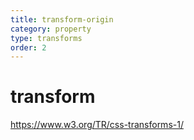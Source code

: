 ```yaml
---
title: transform-origin
category: property
type: transforms
order: 2
---
```


# transform

<https://www.w3.org/TR/css-transforms-1/>
